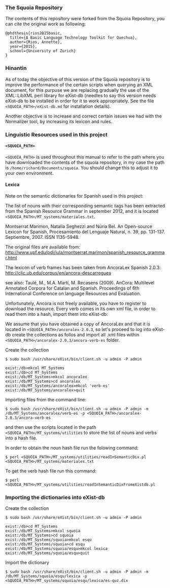 ### The Squoia Repository

The contents of this repository were forked from the Squoia Repository, you can cite the original work as following:

```
@phdthesis{rios2015basic,
  title={A Basic Language Technology Toolkit for Quechua},
  author={Rios, Annette},
  year={2015},
  school={University of Zurich}
}
```

### Hinantin

As of today the objective of this version of the Squoia repository is to improve the performance of the certain scripts when querying an XML document, for this purpuse we are replacing gradually the use of the XML::LibXML perl library for eXist-db (needles to say this version needs eXist-db to be installed in order for it to work appropriately. See the file `<SQUOIA_PATH>/eXist-db.md` for installation details).

Another objective is to increase and correct certain issues we had with the Normalizer tool, by increasing its lexicon and rules.

### Linguistic Resources used in this project

#### `<SQUOIA_PATH>`

`<SQUOIA_PATH>` is used throughout this manual to refer to the path where you have downloaded the contents of the squoia repository, in my case the path is `/home/richard/Documents/squoia`. You should change this to adjust it to your own environment.

#### Lexica

Note on the semantic dictionaries for Spanish used in this project:

The list of nouns with their corresponding semantic tags has been extracted from the Spanish Resource Grammar in september 2012, and it is located `<SQUOIA_PATH>/MT_systems/materiales.txt`.
 
Montserrat Marimon, Natalia Seghezzi and Núria Bel.
  An Open-source Lexicon for Spanish, Procesamiento del Lenguaje Natural, n. 39, pp. 131-137. Septiembre, 2007. ISSN 1135-5948.

The original files are available from: 
http://www.upf.edu/pdi/iula/montserrat.marimon/spanish_resource_grammar.html

The lexicon of verb frames has been taken from AncoraLex Spanish 2.0.3:
http://clic.ub.edu/corpus/en/ancora-descarregues

see also:
Taulé, M., M.A. Martí, M. Recasens (2009). 
  AnCora: Multilevel Annotated Corpora for Catalan and Spanish. Proceedings of 6th International Conference on language Resources and Evaluation.
  
Unfortunately, Ancora is not freely available, you have to register to download the resource. 
Every verb comes in its own xml file, in order to read them into a hash, import them into eXist-db:

We assume that you have obtained a copy of AncoraLex and that it is located in `<SQUOIA_PATH>/ancoralex-2.0.3`, so let's proceed to log into eXist-db create the collections as follos and import all .xml files within `<SQUOIA_PATH>/ancoralex-2.0.3/ancora-verb-es` folder.

Create the collection

```
$ sudo bash /usr/share/eXist/bin/client.sh -u admin -P admin

exist:/db>mkcol MT_Systems
exist:/db>cd MT_Systems
exist:/db/MT_Systems>mkcol ancoralex
exist:/db/MT_Systems>cd ancoralex
exist:/db/MT_Systems/ancoralex>mkcol 'verb-es'
exist:/db/MT_Systems/ancoralex>quit
```

Importing files from the command line:

```
$ sudo bash /usr/share/eXist/bin/client.sh -u admin -P admin -m /db/MT_Systems/ancoralex/verb-es -p <SQUOIA_PATH>/ancoralex-2.0.3/ancora-verb-es
```

and then use the scripts located in the path `<SQUOIA_PATH>/MT_systems/utilities` to store the list of nouns and verbs into a hash file.

In order to obtain the noun hash file run the folowing command:

```
$ perl <SQUOIA_PATH>/MT_systems/utilities/readInSemanticDix.pl <SQUOIA_PATH>/MT_systems/materiales.txt
```

To get the verb hash file run this command:

```
$ perl <SQUOIA_PATH>/MT_systems/utilities/readInSemanticDixFromeXistdb.pl 
```

### Importing the dictionaries into eXist-db

Create the collection

```
$ sudo bash /usr/share/eXist/bin/client.sh -u admin -P admin

exist:/db>cd MT_Systems
exist:/db/MT_Systems>mkcol squoia
exist:/db/MT_Systems>cd squoia
exist:/db/MT_Systems/squoia>mkcol esqu
exist:/db/MT_Systems/squoia>cd esqu
exist:/db/MT_Systems/squoia/esqu>mkcol lexica
exist:/db/MT_Systems/squoia/esqu>quit
```
Import the dictionary

```
$ sudo bash /usr/share/eXist/bin/client.sh -u admin -P admin -m /db/MT_Systems/squoia/esqu/lexica -p <SQUOIA_PATH>/MT_systems/squoia/esqu/lexica/es-quz.dix
```



